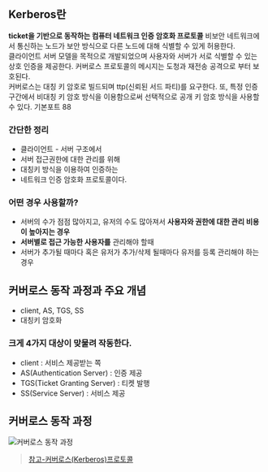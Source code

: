 ## Kerberos란
__ticket을 기반으로 동작하는 컴퓨터 네트워크 인증 암호화 프로토콜__
비보안 네트워크에서 통신하는 노드가 보안 방식으로 다른 노드에 대해 식별할 수 있게 허용한다.
<br>
클라이언트 서버 모델을 목적으로 개발되었으며 사용자와 서버가 서로 식별할 수 있는 상호 인증을 제공한다. 커버로스 프로토콜의 메시지는 도청과 재전송 공격으로 부터 보호된다.
<br>
커버로스는 대칭 키 암호로 빌드되며 ttp(신뢰된 서드 파티)를 요구한다. 또, 특정 인증 구간에서 비대칭 키 암호 방식을 이용함으로써 선택적으로 공개 키 암호 방식을 사용할 수 있다. 기본포트 88

### 간단한 정리
- 클라이언트 - 서버 구조에서
- 서버 접근권한에 대한 관리를 위해
- 대칭키 방식을 이용하여 인증하는
- 네트워크 인증 암호화 프로토콜이다.

### 어떤 경우 사용할까?
- 서버의 수가 점점 많아지고, 유저의 수도 많아져서 __사용자와 권한에 대한 관리 비용이 높아지는 경우__
- __서버별로 접근 가능한 사용자를__ 관리해야 할때
- 서버가 추가될 때마다 혹은 유저가 추가/삭제 될때마다 유저를 등록 관리해야 하는 경우


## 커버로스 동작 과정과 주요 개념
- client, AS, TGS, SS
- 대칭키 암호화

### 크게 4가지 대상이 맞물려 작동한다.
- client : 서비스 제공받는 쪽
- AS(Authentication Server) : 인증 제공
- TGS(Ticket Granting Server) : 티켓 발행
- SS(Service Server) : 서비스 제공

## 커버로스 동작 과정
![커버로스 동작 과정](https://user-images.githubusercontent.com/55946791/86898134-48688380-c143-11ea-9620-57cbaf276f4c.png)

> [참고-커버로스(Kerberos)프로토콜](https://real-dongsoo7.tistory.com/117)